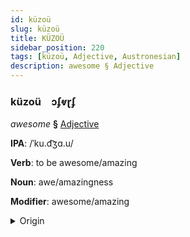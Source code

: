 ```yaml
---
id: küzoü
slug: küzoü
title: KÜZOÜ
sidebar_position: 220
tags: [küzoü, Adjective, Austronesian]
description: awesome § Adjective
---
```


### küzoü&emsp;<span kind="abugida">ɔʄⱴɽʄ</span>

*awesome* **§** [Adjective](../../tags/Adjective)

**IPA**: /ˈku.d͡ʒɑ.u/

**Verb**: to be awesome/amazing

**Noun**: awe/amazingness

**Modifier**: awesome/amazing

<details>
    <summary>Origin</summary>
    Cebuano kuyaw ['kuː.d͡ʒaʊ̯]<br/>
    <em>Austronesian Language Family</em>
</details>